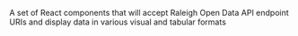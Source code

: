 A set of React components that will accept Raleigh Open Data API endpoint URIs and display data in various visual and tabular formats
